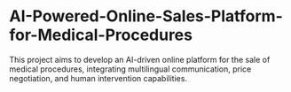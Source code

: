 # AI-Powered-Online-Sales-Platform-for-Medical-Procedures
This project aims to develop an AI-driven online platform for the sale of medical procedures, integrating multilingual communication, price negotiation, and human intervention capabilities. 
